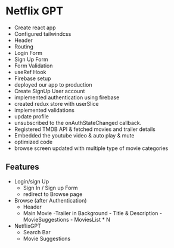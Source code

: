 # Netflix GPT

- Create react app
- Configured tailwindcss
- Header
- Routing
- Login Form
- Sign Up Form
- Form Validation
- useRef Hook
- Firebase setup
- deployed our app to production
- Create SignUp User account
- implemented authentication using firebase
- created redux store with userSlice
- implemented validations
- update profile
- unsubscribed to the onAuthStateChanged callback.
- Registered TMDB API & fetched movies and trailer details
- Embedded the youtube video & auto play & mute
- optimized code
- browse screen updated with multiple type of movie categories

## Features

- Login/sign Up
  - Sign In / Sign up Form
  - redirect to Browse page
- Browse (after Authentication)
  - Header
  - Main Movie
        -Trailer in Background
        - Title & Description
        - MovieSuggestions
            - MoviesList * N
- NetflixGPT
  - Search Bar
  - Movie Suggestions

